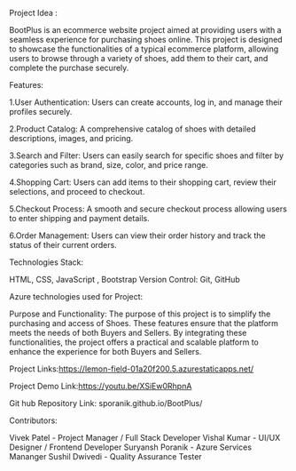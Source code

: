 Project Idea :

BootPlus is an ecommerce website project aimed at providing users with a seamless experience for purchasing shoes online. This project is designed to showcase the functionalities of a typical ecommerce platform, allowing users to browse through a variety of shoes, add them to their cart, and complete the purchase securely.


Features:

1.User Authentication: Users can create accounts, log in, and manage their profiles securely.

2.Product Catalog: A comprehensive catalog of shoes with detailed descriptions, images, and pricing.

3.Search and Filter: Users can easily search for specific shoes and filter by categories such as brand, size, color, and price range.

4.Shopping Cart: Users can add items to their shopping cart, review their selections, and proceed to checkout.

5.Checkout Process: A smooth and secure checkout process allowing users to enter shipping and payment details.

6.Order Management: Users can view their order history and track the status of their current orders.



Technologies Stack:

HTML, CSS, JavaScript , Bootstrap
Version Control: Git, GitHub


Azure technologies used for Project:

Purpose and Functionality: The purpose of this project is to simplify the purchasing and access of Shoes. These features ensure that the platform meets the needs of both Buyers and Sellers. By integrating these functionalities, the project offers a practical and scalable platform to enhance the experience for both Buyers and Sellers.


Project Links:https://lemon-field-01a20f200.5.azurestaticapps.net/

Project Demo Link:https://youtu.be/XSiEw0RhpnA

Git hub Repository Link:  sporanik.github.io/BootPlus/


Contributors:

Vivek Patel - Project Manager / Full Stack Developer
Vishal Kumar - UI/UX Designer / Frontend Developer
Suryansh Poranik - Azure Services Mananger
Sushil Dwivedi - Quality Assurance Tester
